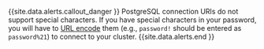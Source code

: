 {{site.data.alerts.callout_danger }}
PostgreSQL connection URIs do not support special characters. If you have special characters in your password, you will have to [URL encode](https://www.w3schools.com/tags/ref_urlencode.ASP) them (e.g., `password!` should be entered as `password%21`) to connect to your cluster. 
{{site.data.alerts.end }}
